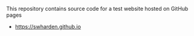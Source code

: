 This repository contains source code for a test website hosted on GitHub pages

* https://swharden.github.io